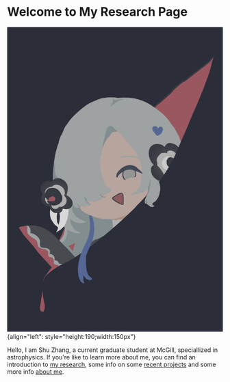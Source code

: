# Welcome to My Research Page




![Some picture](./media/choujo.jpg "Welcome!"){align="left": style="height:190;width:150px"}



Hello, I am Shu Zhang, a current graduate student at McGill, speciallized in astrophysics. If you're like to learn more about me, you can find an introduction to [my research](./reasearch/research_index.md), some info on some [recent projects](./projects/project_index.md) and some more info [about me](./about/about.md).


